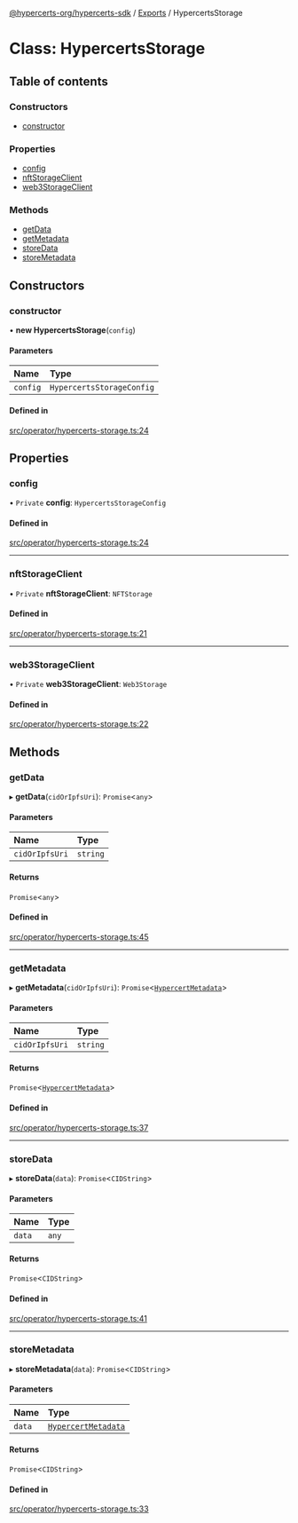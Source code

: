 [@hypercerts-org/hypercerts-sdk](../README.md) / [Exports](../modules.md) / HypercertsStorage

# Class: HypercertsStorage

## Table of contents

### Constructors

- [constructor](HypercertsStorage.md#constructor)

### Properties

- [config](HypercertsStorage.md#config)
- [nftStorageClient](HypercertsStorage.md#nftstorageclient)
- [web3StorageClient](HypercertsStorage.md#web3storageclient)

### Methods

- [getData](HypercertsStorage.md#getdata)
- [getMetadata](HypercertsStorage.md#getmetadata)
- [storeData](HypercertsStorage.md#storedata)
- [storeMetadata](HypercertsStorage.md#storemetadata)

## Constructors

### constructor

• **new HypercertsStorage**(`config`)

#### Parameters

| Name | Type |
| :------ | :------ |
| `config` | `HypercertsStorageConfig` |

#### Defined in

[src/operator/hypercerts-storage.ts:24](https://github.com/Network-Goods/hypercerts/blob/ece3cf1/sdk/src/operator/hypercerts-storage.ts#L24)

## Properties

### config

• `Private` **config**: `HypercertsStorageConfig`

#### Defined in

[src/operator/hypercerts-storage.ts:24](https://github.com/Network-Goods/hypercerts/blob/ece3cf1/sdk/src/operator/hypercerts-storage.ts#L24)

___

### nftStorageClient

• `Private` **nftStorageClient**: `NFTStorage`

#### Defined in

[src/operator/hypercerts-storage.ts:21](https://github.com/Network-Goods/hypercerts/blob/ece3cf1/sdk/src/operator/hypercerts-storage.ts#L21)

___

### web3StorageClient

• `Private` **web3StorageClient**: `Web3Storage`

#### Defined in

[src/operator/hypercerts-storage.ts:22](https://github.com/Network-Goods/hypercerts/blob/ece3cf1/sdk/src/operator/hypercerts-storage.ts#L22)

## Methods

### getData

▸ **getData**(`cidOrIpfsUri`): `Promise`<`any`\>

#### Parameters

| Name | Type |
| :------ | :------ |
| `cidOrIpfsUri` | `string` |

#### Returns

`Promise`<`any`\>

#### Defined in

[src/operator/hypercerts-storage.ts:45](https://github.com/Network-Goods/hypercerts/blob/ece3cf1/sdk/src/operator/hypercerts-storage.ts#L45)

___

### getMetadata

▸ **getMetadata**(`cidOrIpfsUri`): `Promise`<[`HypercertMetadata`](../interfaces/HypercertMetadata.md)\>

#### Parameters

| Name | Type |
| :------ | :------ |
| `cidOrIpfsUri` | `string` |

#### Returns

`Promise`<[`HypercertMetadata`](../interfaces/HypercertMetadata.md)\>

#### Defined in

[src/operator/hypercerts-storage.ts:37](https://github.com/Network-Goods/hypercerts/blob/ece3cf1/sdk/src/operator/hypercerts-storage.ts#L37)

___

### storeData

▸ **storeData**(`data`): `Promise`<`CIDString`\>

#### Parameters

| Name | Type |
| :------ | :------ |
| `data` | `any` |

#### Returns

`Promise`<`CIDString`\>

#### Defined in

[src/operator/hypercerts-storage.ts:41](https://github.com/Network-Goods/hypercerts/blob/ece3cf1/sdk/src/operator/hypercerts-storage.ts#L41)

___

### storeMetadata

▸ **storeMetadata**(`data`): `Promise`<`CIDString`\>

#### Parameters

| Name | Type |
| :------ | :------ |
| `data` | [`HypercertMetadata`](../interfaces/HypercertMetadata.md) |

#### Returns

`Promise`<`CIDString`\>

#### Defined in

[src/operator/hypercerts-storage.ts:33](https://github.com/Network-Goods/hypercerts/blob/ece3cf1/sdk/src/operator/hypercerts-storage.ts#L33)
